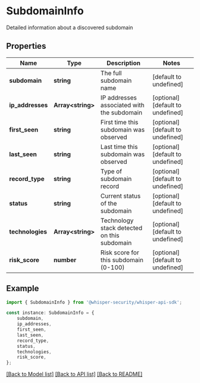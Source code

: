 # SubdomainInfo

Detailed information about a discovered subdomain

## Properties

Name | Type | Description | Notes
------------ | ------------- | ------------- | -------------
**subdomain** | **string** | The full subdomain name | [default to undefined]
**ip_addresses** | **Array&lt;string&gt;** | IP addresses associated with the subdomain | [optional] [default to undefined]
**first_seen** | **string** | First time this subdomain was observed | [optional] [default to undefined]
**last_seen** | **string** | Last time this subdomain was observed | [optional] [default to undefined]
**record_type** | **string** | Type of subdomain record | [optional] [default to undefined]
**status** | **string** | Current status of the subdomain | [optional] [default to undefined]
**technologies** | **Array&lt;string&gt;** | Technology stack detected on this subdomain | [optional] [default to undefined]
**risk_score** | **number** | Risk score for this subdomain (0-100) | [optional] [default to undefined]

## Example

```typescript
import { SubdomainInfo } from '@whisper-security/whisper-api-sdk';

const instance: SubdomainInfo = {
    subdomain,
    ip_addresses,
    first_seen,
    last_seen,
    record_type,
    status,
    technologies,
    risk_score,
};
```

[[Back to Model list]](../README.md#documentation-for-models) [[Back to API list]](../README.md#documentation-for-api-endpoints) [[Back to README]](../README.md)
